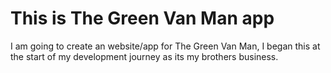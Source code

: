 # This is The Green Van Man app

I am going to create an website/app for The Green Van Man, I began this at the start of my development journey as its my brothers business.

